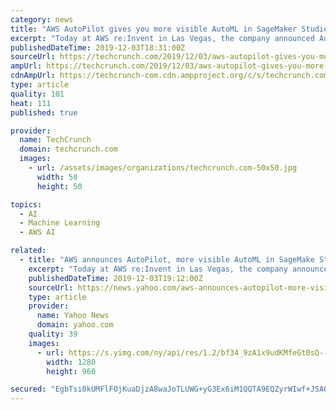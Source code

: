 ```yaml
---
category: news
title: "AWS AutoPilot gives you more visible AutoML in SageMaker Studio"
excerpt: "Today at AWS re:Invent in Las Vegas, the company announced AutoPilot, a new tool that gives you greater visibility into automated machine learning model creation, known as AutoML. This new tool is part of the new SageMaker Studio also announced today."
publishedDateTime: 2019-12-03T18:31:00Z
sourceUrl: https://techcrunch.com/2019/12/03/aws-autopilot-gives-you-more-visible-automl-in-sagemaker-studio/
ampUrl: https://techcrunch.com/2019/12/03/aws-autopilot-gives-you-more-visible-automl-in-sagemaker-studio/amp/
cdnAmpUrl: https://techcrunch-com.cdn.ampproject.org/c/s/techcrunch.com/2019/12/03/aws-autopilot-gives-you-more-visible-automl-in-sagemaker-studio/amp/
type: article
quality: 101
heat: 111
published: true

provider:
  name: TechCrunch
  domain: techcrunch.com
  images:
    - url: /assets/images/organizations/techcrunch.com-50x50.jpg
      width: 50
      height: 50

topics:
  - AI
  - Machine Learning
  - AWS AI

related:
  - title: "AWS announces AutoPilot, more visible AutoML in SageMake Studio"
    excerpt: "Today at AWS re:Invent in Las Vegas, the company announced AutoPilot, a new tool that gives you greater visibility into automated machine learning model creation, known as AutoML. This new tool is part of the new SageMaker Studio also announced today."
    publishedDateTime: 2019-12-03T19:12:00Z
    sourceUrl: https://news.yahoo.com/aws-announces-autopilot-more-visible-191207851.html
    type: article
    provider:
      name: Yahoo News
      domain: yahoo.com
    quality: 39
    images:
      - url: https://s.yimg.com/ny/api/res/1.2/bf34_9zA1x9udKMfeGt0sQ--/YXBwaWQ9aGlnaGxhbmRlcjt3PTEyODA7aD05NjA-/https://s.yimg.com/uu/api/res/1.2/Kipdanue94bp7NpECJMLcA--~B/aD0zMDI0O3c9NDAzMjtzbT0xO2FwcGlkPXl0YWNoeW9u/https://media.zenfs.com/en/techcrunch_350/fc2acd3ce9b593c3282d09a30dc20f99
        width: 1280
        height: 960

secured: "EgbTsi0kUMFlFOjKuaDjzA8waJoTLUWG+yG3Ex6iM1QQTA9EQZyrWIwf+JSAOFGCe/jdbT9LXa998Ot04ldcpr/A9aEwDtUjTEOL/6MoFc4o3pX2AFdW6kNHZlYiO+tCijKMlooFhn5dplXKZ3i8+eRuUhrub4bUV0XQJU5ea4/5X6ZEplEVMs60GplBk/s+HPm2HuamOpMOuOB+XVeIV6jHsoI6fRuYCyPkk2+dcXWShCYrEj087XflKz9kfTwtRvYJ7n6J0od3v/woWVdARQ==;yj+xnKNkixDjjdJZn5iRlQ=="
---
```


